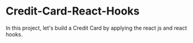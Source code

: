 # Credit-Card-React-Hooks
In this project, let's build a Credit Card by applying the react js and react hooks.
